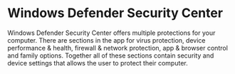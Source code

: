 # Windows Defender Security Center

Windows Defender Security Center offers multiple protections for your computer. There are sections in the app for virus protection, device performance & health, firewall & network protection,  app & browser control and family options. Together all of these sections contain security and device settings that allows the user to protect their computer.